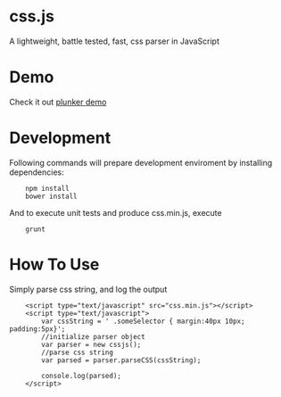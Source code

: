 css.js
======

A lightweight, battle tested, fast, css parser in JavaScript


Demo
======

Check it out [plunker demo]

[plunker demo]: http://embed.plnkr.co/qMRJpJ92BHNrJuCnbRFB/preview

Development
======

Following commands will prepare development enviroment by installing dependencies:

```
	npm install
	bower install
```

And to execute unit tests and produce css.min.js, execute

```
	grunt
```

How To Use
======


Simply parse css string, and log the output

```
	<script type="text/javascript" src="css.min.js"></script>
	<script type="text/javascript">
		var cssString = ' .someSelector { margin:40px 10px; padding:5px}';
		//initialize parser object
		var parser = new cssjs();
		//parse css string
		var parsed = parser.parseCSS(cssString);

		console.log(parsed);
	</script>
```



